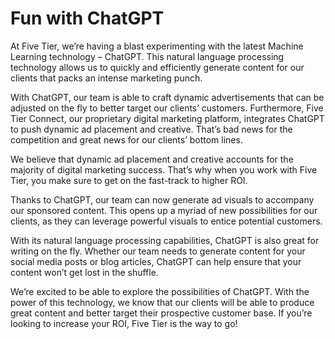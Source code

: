 # Fun with ChatGPT

At Five Tier, we’re having a blast experimenting with the latest Machine Learning technology – ChatGPT. This natural language processing technology allows us to quickly and efficiently generate content for our clients that packs an intense marketing punch.

With ChatGPT, our team is able to craft dynamic advertisements that can be adjusted on the fly to better target our clients’ customers. Furthermore, Five Tier Connect, our proprietary digital marketing platform, integrates ChatGPT to push dynamic ad placement and creative. That’s bad news for the competition and great news for our clients’ bottom lines.

We believe that dynamic ad placement and creative accounts for the majority of digital marketing success. That’s why when you work with Five Tier, you make sure to get on the fast-track to higher ROI.

Thanks to ChatGPT, our team can now generate ad visuals to accompany our sponsored content. This opens up a myriad of new possibilities for our clients, as they can leverage powerful visuals to entice potential customers.

With its natural language processing capabilities, ChatGPT is also great for writing on the fly. Whether our team needs to generate content for your social media posts or blog articles, ChatGPT can help ensure that your content won’t get lost in the shuffle.

We’re excited to be able to explore the possibilities of ChatGPT. With the power of this technology, we know that our clients will be able to produce great content and better target their prospective customer base. If you’re looking to increase your ROI, Five Tier is the way to go!
